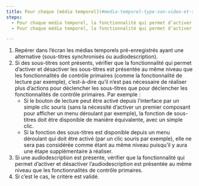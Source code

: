 ```yaml
---
title: Pour chaque [média temporel](#media-temporel-type-son-video-et-synchronise), les fonctionnalités de contrôle des alternatives respectent-elles ces conditions ?
steps:
  - Pour chaque média temporel, la fonctionnalité qui permet d’activer et désactiver les sous-titres est présentée au même niveau que les fonctionnalités de contrôle primaires ;
  - Pour chaque média temporel, la fonctionnalité qui permet d’activer et désactiver l’audiodescription est présentée au même niveau que les fonctionnalités de contrôle primaires.

---
```


1. Repérer dans l’écran les médias temporels pré-enregistrés ayant une alternative (sous-titres synchronisés ou audiodescription).
2. Si des sous-titres sont présents, vérifier que la fonctionnalité qui permet d’activer et désactiver les sous-titres est présentée au même niveau que les fonctionnalités de contrôle primaires (comme la fonctionnalité de lecture par exemple), c’est-à-dire qu’il n’est pas nécessaire de réaliser plus d’actions pour déclencher les sous-titres que pour déclencher les fonctionnalités de contrôle primaires. Par exemple : 
   - Si le bouton de lecture peut être activé depuis l’interface par un simple clic souris (sans la nécessité d’activer un premier composant pour afficher un menu déroulant par exemple), la fonction de sous-titres doit être disponible de manière équivalente, avec un simple clic. 
   - Si la fonction des sous-titres est disponible depuis un menu déroulant qui doit être activé (par un clic souris par exemple), elle ne sera pas considérée comme étant au même niveau puisqu’il y aura une étape supplémentaire à réaliser.
3. Si une audiodescription est présente, vérifier que la fonctionnalité qui permet d’activer et désactiver l’audiodescription est présentée au même niveau que les fonctionnalités de contrôle primaires.
4. Si c’est le cas, le critère est validé.
